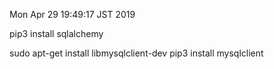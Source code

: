 Mon Apr 29 19:49:17 JST 2019

pip3 install sqlalchemy

sudo apt-get install libmysqlclient-dev
pip3 install mysqlclient
